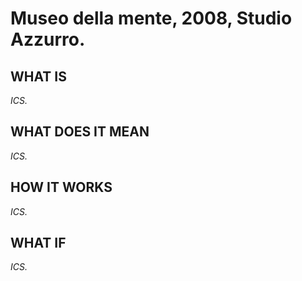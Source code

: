 # Museo della mente, 2008, Studio Azzurro.

## WHAT IS
*ICS.*

## WHAT DOES IT MEAN
*ICS.*

## HOW IT WORKS
*ICS.*

## WHAT IF
*ICS.*
